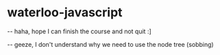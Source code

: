 # waterloo-javascript

-- haha, hope I can finish the course and not quit :]

-- geeze, I don't understand why we need to use the node tree (sobbing)
